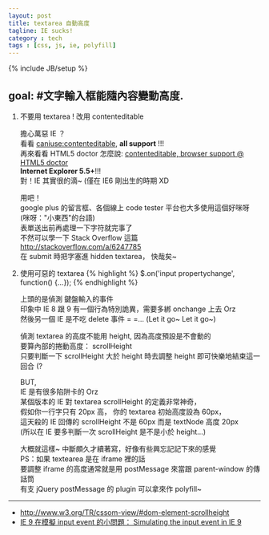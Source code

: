 ```yaml
---
layout: post
title: textarea 自動高度
tagline: IE sucks!
category : tech
tags : [css, js, ie, polyfill]
---
```

{% include JB/setup %}

## goal: #文字輸入框能隨內容變動高度.

1. 不要用 textarea ! 改用 contenteditable

    擔心萬惡 IE ？  
    看看 [caniuse:contenteditable](http://caniuse.com/#feat=contenteditable), **all support** !!!  
    再來看看 HTML5 doctor 怎麼說: [contenteditable, browser support @ HTML5 doctor](http://html5doctor.com/the-contenteditable-attribute/#browser-support)  
    **Internet Explorer 5.5+**!!!  
    對！IE 其實很的滴~ (僅在 IE6 剛出生的時期 XD

    用吧！  
    google plus 的留言框、各個線上 code tester 平台也大多使用這個好咪呀 (咪呀："小東西"的台語)  
    表單送出前再處理一下字符就完事了  
    不然可以學一下 Stack Overflow 這篇 <http://stackoverflow.com/a/6247785>  
    在 submit 時把字塞進 hidden textarea， 快哉矣~

2. 使用可惡的 textarea
    {% highlight  %}
    $.on('input propertychange', function() {...});
    {% endhighlight %}

    上頭的是偵測 鍵盤輸入的事件  
    印象中 IE 8 跟 9 有一個行為特別詭異，需要多綁 onchange 上去 Orz  
    然後另一個 IE 是不吃 delete 事件 = =...
    (Let it go~ Let it go~)

    偵測 textarea 的高度不能用 height, 因為高度預設是不會動的  
    要算內部的捲動高度： scrollHeight  
    只要判斷一下 scrollHeight 大於 height 時去調整 height 即可快樂地結束這一回合 (?

    BUT,  
    IE 是有很多陷阱卡的 Orz  
    某個版本的 IE 對 textarea scrollHeight 的定義非常神奇，  
    假如你一行字只有 20px 高， 你的 textarea 初始高度設為 60px，  
    這天殺的 IE 回傳的 scrollHeight 不是 60px 而是 textNode 高度 20px  
    (所以在 IE 要多判斷一次 scrollHeight 是不是小於 height...)

    大概就這樣~
    中斷頗久才續著寫，好像有些興忘記記下來的感覺  
    PS：如果 textearea 是在 iframe 裡的話  
    要調整 iframe 的高度通常就是用 postMessage 來當跟 parent-window 的傳話筒  
    有支 jQuery postMessage 的 plugin 可以拿來作 polyfill~

---

+ <http://www.w3.org/TR/cssom-view/#dom-element-scrollheight>
+ [IE 9 在模擬 input event 的小問題： Simulating the input event in IE 9](http://benalpert.com/2013/06/18/a-near-perfect-oninput-shim-for-ie-8-and-9.html#simulating_the_input_event_in_ie_9)
